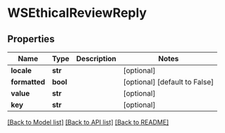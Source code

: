 # WSEthicalReviewReply

## Properties
Name | Type | Description | Notes
------------ | ------------- | ------------- | -------------
**locale** | **str** |  | [optional] 
**formatted** | **bool** |  | [optional] [default to False]
**value** | **str** |  | [optional] 
**key** | **str** |  | [optional] 

[[Back to Model list]](../README.md#documentation-for-models) [[Back to API list]](../README.md#documentation-for-api-endpoints) [[Back to README]](../README.md)


